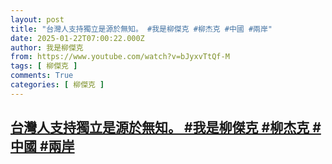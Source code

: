 ```yaml
---
layout: post
title: "台灣人支持獨立是源於無知。 #我是柳傑克 #柳杰克 #中國 #兩岸"
date: 2025-01-22T07:00:22.000Z
author: 我是柳傑克
from: https://www.youtube.com/watch?v=bJyxvTtQf-M
tags: [ 柳傑克 ]
comments: True
categories: [ 柳傑克 ]
---
```

<!--1737529222000-->
[台灣人支持獨立是源於無知。 #我是柳傑克 #柳杰克 #中國 #兩岸](https://www.youtube.com/watch?v=bJyxvTtQf-M)
------

<div>

</div>
